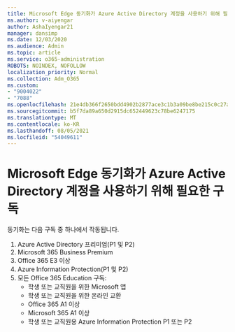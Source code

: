```yaml
---
title: Microsoft Edge 동기화가 Azure Active Directory 계정을 사용하기 위해 필요한 구독
ms.author: v-aiyengar
author: AshaIyengar21
manager: dansimp
ms.date: 12/03/2020
ms.audience: Admin
ms.topic: article
ms.service: o365-administration
ROBOTS: NOINDEX, NOFOLLOW
localization_priority: Normal
ms.collection: Adm_O365
ms.custom:
- "9004022"
- "7088"
ms.openlocfilehash: 21e4db366f2650bdd4902b2877ace3c1b3a09be8be215c0c27a4faaf4deef8d4
ms.sourcegitcommit: b5f7da89a650d2915dc652449623c78be6247175
ms.translationtype: MT
ms.contentlocale: ko-KR
ms.lasthandoff: 08/05/2021
ms.locfileid: "54049611"
---
```

# <a name="subscription-needed-for-microsoft-edge-sync-to-work-with-azure-active-directory-accounts"></a>Microsoft Edge 동기화가 Azure Active Directory 계정을 사용하기 위해 필요한 구독

동기화는 다음 구독 중 하나에서 작동됩니다.

1. Azure Active Directory 프리미엄(P1 및 P2)
1. Microsoft 365 Business Premium
1. Office 365 E3 이상
1. Azure Information Protection(P1 및 P2)
1. 모든 Office 365 Education 구독:
    - 학생 또는 교직원을 위한 Microsoft 앱
    - 학생 또는 교직원을 위한 온라인 교환
    - Office 365 A1 이상
    - Microsoft 365 A1 이상
    - 학생 또는 교직원용 Azure Information Protection P1 또는 P2
